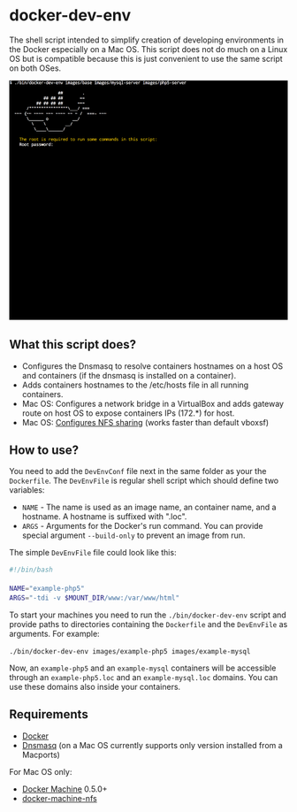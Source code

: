 # docker-dev-env

The shell script intended to simplify creation of developing environments in the Docker especially on a Mac OS. This script does not do much on a Linux OS but is compatible because this is just convenient to use the same script on both OSes.

![](script.gif)

## What this script does?

* Configures the Dnsmasq to resolve containers hostnames on a host OS and containers (if the dnsmasq is installed on a container).
* Adds containers hostnames to the /etc/hosts file in all running containers.
* Mac OS: Configures a network bridge in a VirtualBox and adds gateway route on host OS to expose containers IPs (172.\*) for host.
* Mac OS: [Configures NFS sharing](https://github.com/adlogix/docker-machine-nfs) (works faster than default vboxsf)

## How to use?

You need to add the `DevEnvConf` file next in the same folder as your the `Dockerfile`. The `DevEnvFile` is regular shell script which should define two variables:
* `NAME` - The name is used as an image name, an container name, and a hostname. A hostname is suffixed with ".loc".
* `ARGS` - Arguments for the Docker's run command. You can provide special argument `--build-only` to prevent an image from run.

The simple `DevEnvFile` file could look like this:
```bash
#!/bin/bash

NAME="example-php5"
ARGS="-tdi -v $MOUNT_DIR/www:/var/www/html"
```

To start your machines you need to run the `./bin/docker-dev-env` script and provide paths to directories containing the `Dockerfile` and the `DevEnvFile` as arguments. For example:

`./bin/docker-dev-env images/example-php5 images/example-mysql`

Now, an `example-php5` and an `example-mysql` containers will be accessible through an `example-php5.loc` and an `example-mysql.loc` domains. You can use these domains also inside your containers.

## Requirements

* [Docker](https://www.docker.com/)
* [Dnsmasq](http://www.thekelleys.org.uk/dnsmasq/doc.html) (on a Mac OS currently supports only version installed from a Macports)

For Mac OS only:
* [Docker Machine](https://docs.docker.com/machine/) 0.5.0+
* [docker-machine-nfs](https://github.com/adlogix/docker-machine-nfs)
